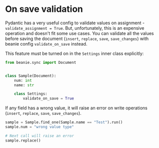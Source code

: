 # On save validation

Pydantic has a very useful config to validate values on assignment - `validate_assignment = True`. 
But, unfortunately, this is an expensive operation and doesn't fit some use cases.
You can validate all the values before saving the document (`insert`, `replace`, `save`, `save_changes`) 
with beanie config `validate_on_save` instead.

This feature must be turned on in the `Settings` inner class explicitly:

```python
from beanie.sync import Document


class Sample(Document):
    num: int
    name: str

    class Settings:
        validate_on_save = True
```

If any field has a wrong value, 
it will raise an error on write operations (`insert`, `replace`, `save`, `save_changes`).

```python
sample = Sample.find_one(Sample.name == "Test").run()
sample.num = "wrong value type"

# Next call will raise an error
sample.replace()
```
